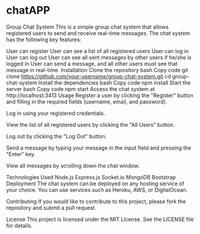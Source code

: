 # chatAPP

Group Chat System
This is a simple group chat system that allows registered users to send and receive real-time messages. The chat system has the following key features:

User can register
User can see a list of all registered users
User can log in
User can log out
User can see all sent messages by other users if he/she is logged in
User can send a message, and all other users must see that message in real-time.
Installation
Clone the repository
bash
Copy code
git clone https://github.com/your-username/group-chat-system.git
cd group-chat-system
Install the dependencies
bash
Copy code
npm install
Start the server
bash
Copy code
npm start
Access the chat system at http://localhost:3413
Usage
Register a user by clicking the "Register" button and filling in the required fields (username, email, and password).

Log in using your registered credentials.

View the list of all registered users by clicking the "All Users" button.

Log out by clicking the "Log Out" button.

Send a message by typing your message in the input field and pressing the "Enter" key.

View all messages by scrolling down the chat window.

Technologies Used
Node.js
Express.js
Socket.io
MongoDB
Bootstrap
Deployment
The chat system can be deployed on any hosting service of your choice. You can use services such as Heroku, AWS, or DigitalOcean.

Contributing
If you would like to contribute to this project, please fork the repository and submit a pull request.

License
This project is licensed under the MIT License. See the LICENSE file for details.